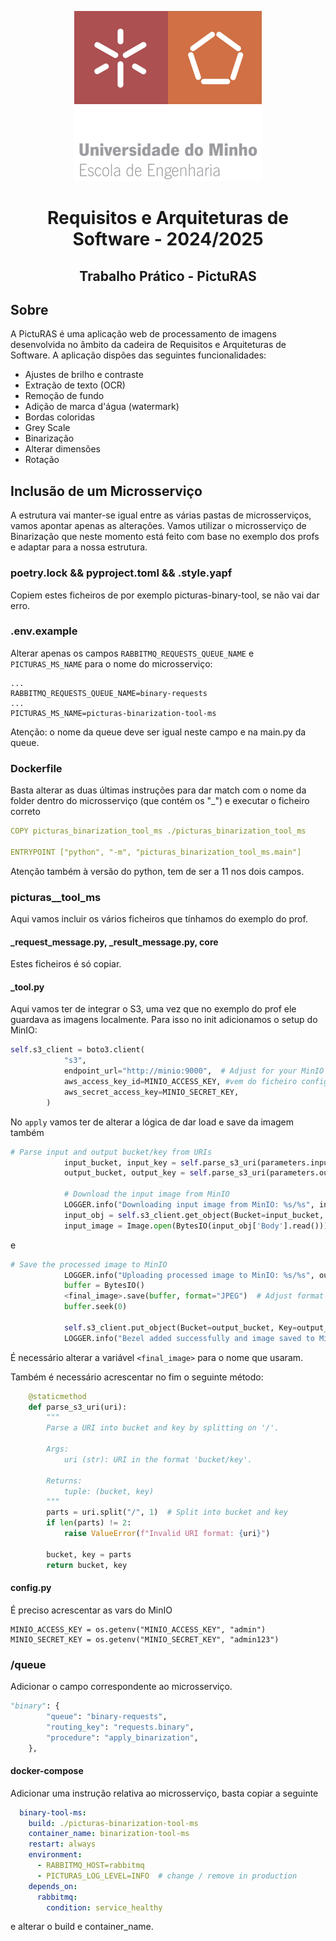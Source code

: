 <p align="center">
  <img src="https://github.com/Duarte0903/DSS_UMinho/blob/main/EEUMLOGO.png"/>
</p>

<h1 align="center">Requisitos e Arquiteturas de Software - 2024/2025</h1>
<h2 align="center">Trabalho Prático - PictuRAS</h2>

## Sobre

A PictuRAS é uma aplicação web de processamento de imagens desenvolvida no âmbito da cadeira de Requisitos e Arquiteturas de Software. A aplicação dispões das seguintes funcionalidades:

- Ajustes de brilho e contraste
- Extração de texto (OCR)
- Remoção de fundo
- Adição de marca d'água (watermark)
- Bordas coloridas
- Grey Scale
- Binarização
- Alterar dimensões
- Rotação

## Inclusão de um Microsserviço

A estrutura vai manter-se igual entre as várias pastas de microsserviços, vamos apontar apenas as alterações. Vamos utilizar o microsserviço de Binarização que neste momento está feito com base no exemplo dos profs e adaptar para a nossa estrutura.

### poetry.lock && pyproject.toml && .style.yapf
Copiem estes ficheiros de por exemplo picturas-binary-tool, se não vai dar erro.

### .env.example
Alterar apenas os campos `RABBITMQ_REQUESTS_QUEUE_NAME` e `PICTURAS_MS_NAME` para o nome do microsserviço:

```
...
RABBITMQ_REQUESTS_QUEUE_NAME=binary-requests
...
PICTURAS_MS_NAME=picturas-binarization-tool-ms
```
Atenção: o nome da queue deve ser igual neste campo e na main.py da queue.

### Dockerfile
Basta alterar as duas últimas instruções para dar match com o nome da folder dentro do microsserviço (que contém os "_") e executar o ficheiro correto

```yaml
COPY picturas_binarization_tool_ms ./picturas_binarization_tool_ms

ENTRYPOINT ["python", "-m", "picturas_binarization_tool_ms.main"]
```

Atenção também à versão do python, tem de ser a 11 nos dois campos.

### picturas_<tool>_tool_ms
Aqui vamos incluir os vários ficheiros que tínhamos do exemplo do prof.

#### <tool>_request_message.py, <tool>_result_message.py, core
Estes ficheiros é só copiar.

#### <tool>_tool.py
Aqui vamos ter de integrar o S3, uma vez que no exemplo do prof ele guardava as imagens localmente.
Para isso no init adicionamos o setup do MinIO:
```python
self.s3_client = boto3.client(
            "s3",
            endpoint_url="http://minio:9000",  # Adjust for your MinIO setup
            aws_access_key_id=MINIO_ACCESS_KEY, #vem do ficheiro config.py
            aws_secret_access_key=MINIO_SECRET_KEY,
        )
```
No `apply` vamos ter de alterar a lógica de dar load e save da imagem também

```python
# Parse input and output bucket/key from URIs
            input_bucket, input_key = self.parse_s3_uri(parameters.inputImageURI)
            output_bucket, output_key = self.parse_s3_uri(parameters.outputImageURI)

            # Download the input image from MinIO
            LOGGER.info("Downloading input image from MinIO: %s/%s", input_bucket, input_key)
            input_obj = self.s3_client.get_object(Bucket=input_bucket, Key=input_key)
            input_image = Image.open(BytesIO(input_obj['Body'].read()))
```
e
```python
# Save the processed image to MinIO
            LOGGER.info("Uploading processed image to MinIO: %s/%s", output_bucket, output_key)
            buffer = BytesIO()
            <final_image>.save(buffer, format="JPEG")  # Adjust format if needed
            buffer.seek(0)

            self.s3_client.put_object(Bucket=output_bucket, Key=output_key, Body=buffer)
            LOGGER.info("Bezel added successfully and image saved to MinIO.")
```
É necessário alterar a variável `<final_image>` para o nome que usaram.

Também é necessário acrescentar no fim o seguinte método:
```python
    @staticmethod
    def parse_s3_uri(uri):
        """
        Parse a URI into bucket and key by splitting on '/'.

        Args:
            uri (str): URI in the format 'bucket/key'.

        Returns:
            tuple: (bucket, key)
        """
        parts = uri.split("/", 1)  # Split into bucket and key
        if len(parts) != 2:
            raise ValueError(f"Invalid URI format: {uri}")

        bucket, key = parts
        return bucket, key

```

#### config.py
É preciso acrescentar as vars do MinIO

```
MINIO_ACCESS_KEY = os.getenv("MINIO_ACCESS_KEY", "admin")
MINIO_SECRET_KEY = os.getenv("MINIO_SECRET_KEY", "admin123")
``` 

### /queue 
Adicionar o campo correspondente ao microsserviço.
```python
"binary": {
        "queue": "binary-requests",
        "routing_key": "requests.binary",
        "procedure": "apply_binarization",
    },
```

#### docker-compose
Adicionar uma instrução relativa ao microsserviço, basta copiar a seguinte
```yaml
  binary-tool-ms:
    build: ./picturas-binarization-tool-ms
    container_name: binarization-tool-ms
    restart: always
    environment:
      - RABBITMQ_HOST=rabbitmq
      - PICTURAS_LOG_LEVEL=INFO  # change / remove in production
    depends_on:
      rabbitmq:
        condition: service_healthy
```
e alterar o build e container_name.
